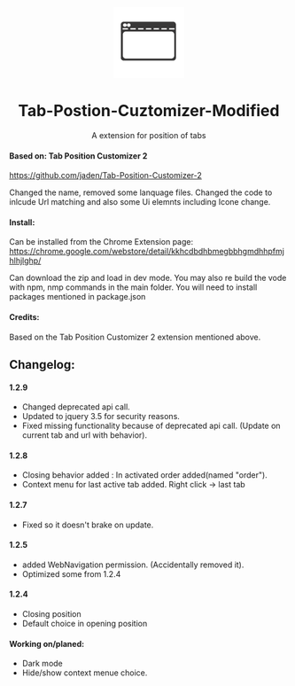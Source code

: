 <p align="center">
<img src="/src/icons/icon_128.png" class="center">  
</p>
 
 <h1 align="center">Tab-Postion-Cuztomizer-Modified </h1>

<p align="center">A extension for position of tabs</p>

#### Based on: Tab Position Customizer 2

https://github.com/jaden/Tab-Position-Customizer-2

Changed the name, removed some lanquage files. Changed the code to inlcude Url matching and also some Ui elemnts including Icone change. 

#### Install:

Can be installed from the Chrome Extension page:
https://chrome.google.com/webstore/detail/kkhcdbdhbmegbbhgmdhhpfmjhlhjlghp/

Can download the zip and load in dev mode. You may also re build the vode with npm, nmp commands in the main folder. You will need to install packages mentioned in package.json

#### Credits:

Based on the Tab Position Customizer 2 extension mentioned above. 

## Changelog: 

#### 1.2.9
- Changed deprecated api call. 
- Updated to jquery 3.5 for security reasons. 
- Fixed missing functionality because of deprecated api call. (Update on current tab and url with behavior). 

#### 1.2.8
+ Closing behavior added : In activated order added(named "order"). 
+ Context menu for last active tab added. Right click -> last tab

#### 1.2.7
+ Fixed so it doesn't brake on update. 

#### 1.2.5
+ added WebNavigation permission. (Accidentally removed it). 
+ Optimized some from 1.2.4

#### 1.2.4
+ Closing position
+ Default choice in opening position


#### Working on/planed: 
+ Dark mode
+ Hide/show context menue choice. 
